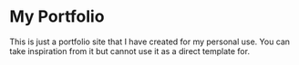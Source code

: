 # My Portfolio
This is just a portfolio site that I have created for my personal use. You can take inspiration from it but cannot use it as a direct template for.